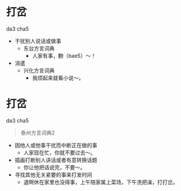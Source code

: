 # 打岔
da3 cha5
+ 干扰别人说话或做事
  * 东台方言词典
    - 人家有事，覅（bae5）～！
+ 消遣
  * 兴化方言词典
    - 我烦起来就看小说～。


# 打岔
da3 cha5
> 泰州方言词典2
- 因他人或他事干扰而中断正在做的事
  - 人家现在忙，你就不要过去～。
- 插画打断别人讲话或者有意转换话题
  - 你让他把话说完，不要～。
- 寻找其他无关紧要的事来打发时间
  - 退啊休在家里也没得事，上午陪家属上菜场，下午洗把澡，打打岔。